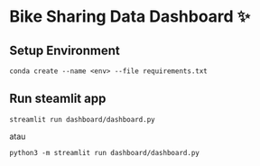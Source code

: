 # Bike Sharing Data Dashboard ✨

## Setup Environment
```
conda create --name <env> --file requirements.txt
```

## Run steamlit app
```
streamlit run dashboard/dashboard.py
```
atau
```
python3 -m streamlit run dashboard/dashboard.py
```